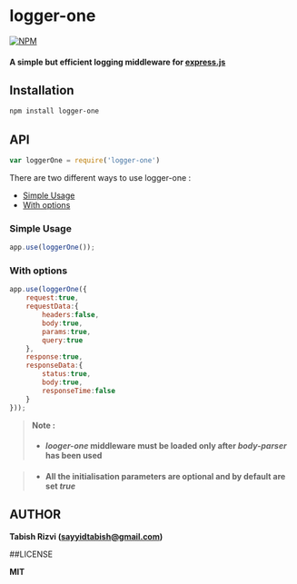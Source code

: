 # **logger-one**

[![NPM](https://nodei.co/npm/logger-one.png)](https://nodei.co/npm/logger-one/)

#### **A simple but efficient logging middleware for  [express.js](http://expressjs.com/)**


## Installation

```sh
npm install logger-one
```

## API


```js
var loggerOne = require('logger-one')
```

There are two different ways to use logger-one :

*  [Simple Usage](#simple-usage)
* [With options](#with-options)


### Simple Usage

``` js
app.use(loggerOne());
```

### With options


``` js
app.use(loggerOne({
	request:true,
	requestData:{
		headers:false,
		body:true,
		params:true,
		query:true
	},
	response:true,
	responseData:{
		status:true,
		body:true,
		responseTime:false
	}
}));
```

> **Note :**
>
 > - #### ***looger-one*** middleware must be loaded  only after ***body-parser*** has been used
 >

 > - #### All the initialisation parameters are optional and by default are set ***true***


## AUTHOR

**Tabish Rizvi (<a href="mailto:sayyidtabish@gmail.com">sayyidtabish@gmail.com</a>)**

##LICENSE

**MIT**

